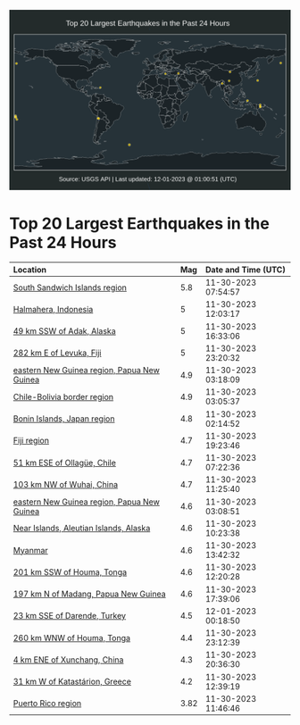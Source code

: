 ![Map](./map.png)

# Top 20 Largest Earthquakes in the Past 24 Hours

| Location | Mag | Date and Time (UTC) |
|:---|:---|:---|
| [South Sandwich Islands region](https://earthquake.usgs.gov/earthquakes/eventpage/us7000leqe) | 5.8 | 11-30-2023 07:54:57 |
| [Halmahera, Indonesia](https://earthquake.usgs.gov/earthquakes/eventpage/us7000lerv) | 5 | 11-30-2023 12:03:17 |
| [49 km SSW of Adak, Alaska](https://earthquake.usgs.gov/earthquakes/eventpage/us7000leuk) | 5 | 11-30-2023 16:33:06 |
| [282 km E of Levuka, Fiji](https://earthquake.usgs.gov/earthquakes/eventpage/us7000leyn) | 5 | 11-30-2023 23:20:32 |
| [eastern New Guinea region, Papua New Guinea](https://earthquake.usgs.gov/earthquakes/eventpage/us7000lepp) | 4.9 | 11-30-2023 03:18:09 |
| [Chile-Bolivia border region](https://earthquake.usgs.gov/earthquakes/eventpage/us7000lepj) | 4.9 | 11-30-2023 03:05:37 |
| [Bonin Islands, Japan region](https://earthquake.usgs.gov/earthquakes/eventpage/us7000leq4) | 4.8 | 11-30-2023 02:14:52 |
| [Fiji region](https://earthquake.usgs.gov/earthquakes/eventpage/us7000lex8) | 4.7 | 11-30-2023 19:23:46 |
| [51 km ESE of Ollagüe, Chile](https://earthquake.usgs.gov/earthquakes/eventpage/us7000leqc) | 4.7 | 11-30-2023 07:22:36 |
| [103 km NW of Wuhai, China](https://earthquake.usgs.gov/earthquakes/eventpage/us7000lerp) | 4.7 | 11-30-2023 11:25:40 |
| [eastern New Guinea region, Papua New Guinea](https://earthquake.usgs.gov/earthquakes/eventpage/us7000lepm) | 4.6 | 11-30-2023 03:08:51 |
| [Near Islands, Aleutian Islands, Alaska](https://earthquake.usgs.gov/earthquakes/eventpage/us7000lern) | 4.6 | 11-30-2023 10:23:38 |
| [Myanmar](https://earthquake.usgs.gov/earthquakes/eventpage/us7000les7) | 4.6 | 11-30-2023 13:42:32 |
| [201 km SSW of Houma, Tonga](https://earthquake.usgs.gov/earthquakes/eventpage/us7000lerx) | 4.6 | 11-30-2023 12:20:28 |
| [197 km N of Madang, Papua New Guinea](https://earthquake.usgs.gov/earthquakes/eventpage/us7000leuv) | 4.6 | 11-30-2023 17:39:06 |
| [23 km SSE of Darende, Turkey](https://earthquake.usgs.gov/earthquakes/eventpage/us7000leyu) | 4.5 | 12-01-2023 00:18:50 |
| [260 km WNW of Houma, Tonga](https://earthquake.usgs.gov/earthquakes/eventpage/us7000leyk) | 4.4 | 11-30-2023 23:12:39 |
| [4 km ENE of Xunchang, China](https://earthquake.usgs.gov/earthquakes/eventpage/us7000ley0) | 4.3 | 11-30-2023 20:36:30 |
| [31 km W of Katastárion, Greece](https://earthquake.usgs.gov/earthquakes/eventpage/us7000lerz) | 4.2 | 11-30-2023 12:39:19 |
| [Puerto Rico region](https://earthquake.usgs.gov/earthquakes/eventpage/pr2023334002) | 3.82 | 11-30-2023 11:46:46 |
